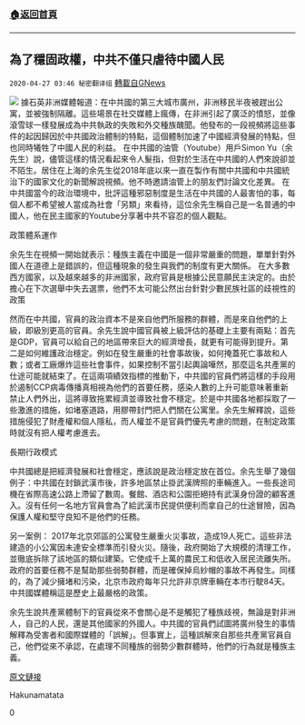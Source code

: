 ###  [:house:返回首頁](https://github.com/ourhimalayas/txt)
---

## 為了穩固政權，中共不僅只虐待中國人民
`2020-04-27 03:46 秘密翻译组` [轉載自GNews](https://gnews.org/zh-hant/186594/)

![](https://s3.amazonaws.com/gnews-media-offload/wp-content/uploads/2020/04/27034113/1-247.jpg)
據石英非洲媒體報道：在中共國的第三大城市廣州，非洲移民半夜被趕出公寓，並被強制隔離。這些場景在社交媒體上瘋傳，在非洲引起了廣泛的憤怒，並像滾雪球一樣發展成為中共執政的失敗和外交種族醜聞。他發布的一段視頻將這些事件的起因歸因於中共國政治體制的特點，這個體制加速了中國經濟發展的特點，但也同時犧牲了中國人民的利益。
在中共國的油管（Youtube）用戶Simon Yu（余先生）說，儘管這樣的情況看起來令人髮指，但對於生活在中共國的人們來說卻並不陌生。居住在上海的余先生從2018年底以來一直在製作有關中共國和中共國統治下的國家文化的新聞解說視頻。他不時邀請油管上的朋友們討論文化差異。
在中共國當今的政治環境中，批評這種邪惡制度是生活在中共國的人最害怕的事，每個人都不希望被人當成為社會「另類」來看待，這位余先生稱自己是一名普通的中國人，他在民主國家的Youtube分享著中共不容忍的個人觀點。

政策體系運作

余先生在視頻一開始就表示：種族主義在中國是一個非常嚴重的問題，單單針對外國人在道德上是錯誤的，但這種現象的發生與我們的制度有更大關係。 在大多數西方國家，以及越來越多的非洲國家，政府官員是根據公民意願民主決定的。由於擔心在下次選舉中失去選票，他們不太可能公然出台針對少數民族社區的歧視性的政策

然而在中共國，官員的政治資本不是來自他們所服務的群體，而是來自他們的上級，即級別更高的官員。余先生說中國官員被上級評估的基礎上主要有兩點：首先是GDP，官員可以給自己的地區帶來巨大的經濟增長，就更有可能得到提升。第二是如何維護政治穩定。例如在發生嚴重的社會事故後，如何掩蓋死亡事故和人數；或者工廠爆炸這些社會事件，如果控制不當引起輿論嘩然，那麼這名共產黨的仕途可能就結束了。在這兩項績效指標的推動下，中共國的官員們將這樣的手段用於遏制CCP病毒傳播真相視為他們的首要任務，感染人數的上升可能意味著重新禁止人們外出，這將導致拖累經濟並導致社會不穩定。於是中共國各地都採取了一些激進的措施，如堵塞道路，用膠帶封門把人們關在公寓里。余先生解釋說，這些措施侵犯了財產權和個人隱私，而人權並不是官員們優先考慮的問題，在制定政策時就沒有把人權考慮進去。

長期行政模式

中共國總是把經濟發展和社會穩定，應該說是政治穩定放在首位。余先生舉了幾個例子：中共國在封鎖武漢市後，許多地區禁止掛武漢牌照的車輛進入。一些長途司機在省際高速公路上滯留了數周。餐館、酒店和公園拒絕持有武漢身份證的顧客進入。沒有任何一名地方官員會為了給武漢市民提供便利而拿自己的仕途冒險，因為保護人權和堅守良知不是他們的任務。

另一案例： 2017年北京郊區的公寓發生嚴重火災事故，造成19人死亡。這些非法建造的小公寓因未達安全標準而引發火災。隨後，政府開始了大規模的清理工作，並徹底拆除了該地區的類似建築。它使成千上萬的農民工和低收入居民流離失所。政府的首要任務不是幫助那些弱勢群體，而是確保掉烏紗帽的事故不再發生。同樣的，為了減少擁堵和污染，北京市政府每年只允許非京牌車輛在本市行駛84天。中共國媒體稱這是歷史上最嚴格的政策。

余先生說共產黨體制下的官員從來不會關心是不是觸犯了種族歧視，無論是對非洲人，自己的人民，還是其他國家的外國人。中共國的官員們試圖將廣州發生的事情解釋為受害者和國際媒體的「誤解」。但事實上，這種誤解來自那些共產黨官員自己，他們從來不承認，在處理不同種族的弱勢少數群體時，他們的行為就是種族主義。

[原文鏈接](https://qz.com/africa/1843572/how-chinas-political-system-has-africans-being-mistreated/)

Hakunamatata

0
